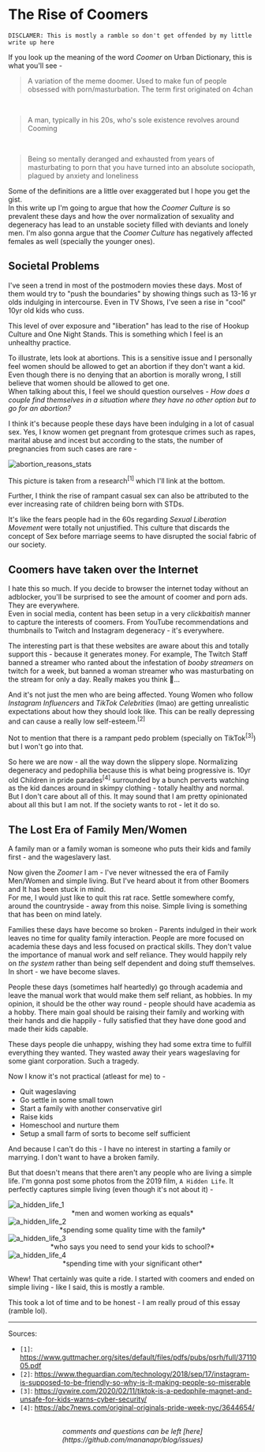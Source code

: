 # The Rise of Coomers

```
DISCLAMER: This is mostly a ramble so don't get offended by my little write up here
```

If you look up the meaning of the word *Coomer* on Urban Dictionary, this is what you'll see -

<blockquote>
A variation of the meme doomer. Used to make fun of people obsessed with porn/masturbation. The term first originated on 4chan
</blockquote>

<br>
<blockquote>
A man, typically in his 20s, who's sole existence revolves around Cooming
</blockquote>

<br>
<blockquote>
Being so mentally deranged and exhausted from years of masturbating to porn that you have turned into an absolute sociopath, plagued by anxiety and loneliness
</blockquote>

Some of the definitions are a little over exaggerated but I hope you get the gist.
<br>
In this write up I'm going to argue that how the *Coomer Culture* is so prevalent these days and how the over normalization of sexuality and degeneracy has lead to
an unstable society filled with deviants and lonely men. I'm also gonna argue that the *Coomer Culture* has negatively affected females as well (specially the younger ones).

## Societal Problems

I've seen a trend in most of the postmodern movies these days. Most of them would try to "push the boundaries" by showing things such as 13-16 yr olds indulging in intercourse.
Even in TV Shows, I've seen a rise in "cool" 10yr old kids who cuss.

This level of over exposure and "liberation" has lead to the rise of Hookup Culture and One Night Stands. This is something which I feel is an unhealthy practice.

To illustrate, lets look at abortions. This is a sensitive issue and I personally feel women should be allowed to get an abortion if they don't want a kid. Even though there is no denying
that an abortion is morally wrong, I still believe that women should be allowed to get one.
<br>
When talking about this, I feel we should question ourselves - *How does a couple find themselves in a situation where they have no other option but to go for an abortion?*

I think it's because people these days have been indulging in a lot of casual sex. Yes, I know women get pregnant from grotesque crimes such as rapes, marital abuse and incest
but according to the stats, the number of pregnancies from such cases are rare -

<picture>
  <img src="/images/abortion_reasons.png" alt="abortion_reasons_stats">
</picture>

This picture is taken from a research<sup>[1]</sup> which I'll link at the bottom.

Further, I think the rise of rampant casual sex can also be attributed to the ever increasing rate of children being born with STDs.

It's like the fears people had in the 60s regarding *Sexual Liberation Movement* were totally not unjustified.
This culture that discards the concept of Sex before marriage seems to have disrupted the social fabric of our society.

## Coomers have taken over the Internet

I hate this so much. If you decide to browser the internet today without an adblocker, you'll be surprised to see the amount of coomer and porn ads. They are everywhere.
<br>
Even in social media, content has been setup in a very *clickbaitish* manner to capture the interests of coomers.
From YouTube recommendations and thumbnails to Twitch and Instagram degeneracy - it's everywhere.

The interesting part is that these websites are aware about this and totally support this - because it generates money. For example, The Twitch Staff banned a streamer who ranted about the
infestation of *booby streamers* on twitch for a week, but banned a woman streamer who was masturbating on the stream for only a day. Really makes you think 🤔...

And it's not just the men who are being affected. Young Women who follow *Instagram Influencers* and *TikTok Celebrities* (lmao) are getting unrealistic expectations about how they should look like.
This can be really depressing and can cause a really low self-esteem.<sup>[2]</sup>

Not to mention that there is a rampant pedo problem (specially on TikTok<sup>[3]</sup>) but I won't go into that.

So here we are now - all the way down the slippery slope. Normalizing degeneracy and pedophilia because this is what being progressive is.
10yr old Children in pride parades<sup>[4]</sup> surrounded by a bunch perverts watching as the kid dances around in skimpy clothing - totally healthy and normal.
<br>
But I don't care about all of this. It may sound that I am pretty opinionated about all this but I am not. If the society wants to rot - let it do so. 

## The Lost Era of Family Men/Women

A family man or a family woman is someone who puts their kids and family first - and the wageslavery last.

Now given the *Zoomer* I am - I've never witnessed the era of Family Men/Women and simple living. But I've heard about it from other Boomers and It has been stuck in mind.
<br>
For me, I would just like to quit this rat race. Settle somewhere comfy, around the countryside - away from this noise. Simple living is something that has been on mind lately.

Families these days have become so broken - Parents indulged in their work leaves no time for quality family interaction. People are more focused on academia these days and less focused
on practical skills. They don't value the importance of manual work and self reliance. They would happily rely on *the system* rather than being self dependent and doing stuff themselves.
In short - we have become slaves.

People these days (sometimes half heartedly) go through academia and leave the manual work that would make them self reliant, as hobbies. In my opinion, it should be the other way round -
people should have academia as a hobby. There main goal should be raising their family and working with their hands and die happily - fully satisfied that they have done good and made their kids capable.

These days people die unhappy, wishing they had some extra time to fulfill everything they wanted. They wasted away their years wageslaving for some giant corporation. Such a tragedy.

Now I know it's not practical (atleast for me) to -

- Quit wageslaving
- Go settle in some small town
- Start a family with another conservative girl
- Raise kids
- Homeschool and nurture them
- Setup a small farm of sorts to become self sufficient

And because I can't do this - I have no interest in starting a family or marrying. I don't want to have a broken family.

But that doesn't means that there aren't any people who are living a simple life. I'm gonna post some photos from the 2019 film, `A Hidden Life`.
It perfectly captures simple living (even though it's not about it) -

<picture>
  <img src="/images/a_hidden_life_1.png" alt="a_hidden_life_1">
</picture>
<center>
*men and women working as equals*
</center>

<picture>
  <img src="/images/a_hidden_life_2.png" alt="a_hidden_life_2">
</picture>
<center>
*spending some quality time with the family*
</center>

<picture>
  <img src="/images/a_hidden_life_3.png" alt="a_hidden_life_3">
</picture>
<center>
*who says you need to send your kids to school?*
</center>

<picture>
  <img src="/images/a_hidden_life_4.png" alt="a_hidden_life_4">
</picture>
<center>
*spending time with your significant other*
</center>

Whew! That certainly was quite a ride. I started with coomers and ended on simple living - like I said, this is mostly a ramble.

This took a lot of time and to be honest - I am really proud of this essay (ramble lol). 

---

Sources:

- `[1]`: <https://www.guttmacher.org/sites/default/files/pdfs/pubs/psrh/full/3711005.pdf>
- `[2]`: <https://www.theguardian.com/technology/2018/sep/17/instagram-is-supposed-to-be-friendly-so-why-is-it-making-people-so-miserable>
- `[3]`: <https://gvwire.com/2020/02/11/tiktok-is-a-pedophile-magnet-and-unsafe-for-kids-warns-cyber-security/>
- `[4]`: <https://abc7news.com/original-originals-pride-week-nyc/3644654/>

<br>
<center><i>
comments and questions can be left [here](https://github.com/mananapr/blog/issues)
</i></center>
